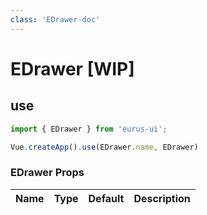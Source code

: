 ```yaml
---
class: 'EDrawer-doc'
---
```

# EDrawer [WIP]

## use

```javascript
import { EDrawer } from 'eurus-ui';

Vue.createApp().use(EDrawer.name, EDrawer)
```
<!--
::::card  EDrawer 类型

按钮的 type 分别为 default、tertiary、primary、info、success、warning 和 error。

:::code EDrawerDemo0
<<< ../src/packages/ EDrawer/demo/Demo0.vue
:::
::::
  -->
### EDrawer Props

| Name | Type | Default | Description |
| --- | --- | --- | --- |


